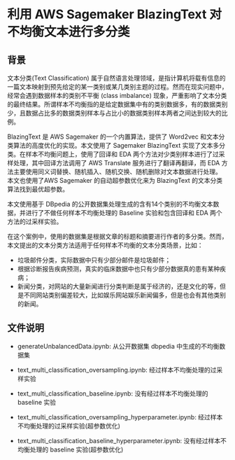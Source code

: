 # 利用 AWS Sagemaker BlazingText 对不均衡文本进行多分类

## 背景
文本分类(Text Classification) 属于自然语言处理领域，是指计算机将载有信息的一篇文本映射到预先给定的某一类别或某几类别主题的过程。然而在现实问题中，经常会遇到数据样本的类别不平衡 (class imbalance) 现象，严重影响了文本分类的最终结果。所谓样本不均衡指的是给定数据集中有的类别数据多，有的数据类别少，且数据占比多的数据类别样本与占比小的数据类别样本两者之间达到较大的比例。

BlazingText 是 AWS Sagemaker 的一个内置算法，提供了 Word2vec 和文本分类算法的高度优化的实现。本文使用了 Sagemaker  BlazingText 实现了文本多分类。在样本不均衡问题上，使用了回译和 EDA 两个方法对少类别样本进行了过采样处理，其中回译方法调用了 AWS Translate 服务进行了翻译再翻译，而 EDA 方法主要使用同义词替换、随机插入、随机交换、随机删除对文本数据进行处理。 本文也使用了AWS Sagemaker 的自动超参数优化来为 BlazingText 的文本分类算法找到最优超参数。

本文使用基于 DBpedia 的公开数据集处理生成的含有14个类别的不均衡文本数据，并进行了不做任何样本不均衡处理的 Baseline 实验和包含回译和 EDA 两个方法的过采样实验。

在这个案例中，使用的数据集是根据文章的标题和摘要进行作者的多分类。然而，本文提出的文本分类方法适用于任何样本不均衡的文本分类场景，比如：

- 垃圾邮件分类，实际数据中只有少部分邮件是垃圾邮件；
- 根据诊断报告疾病预测，真实的临床数据中也只有少部分数据真的患有某种疾病；
- 新闻分类，对网站的大量新闻进行分类判断是属于经济的，还是文化的等，但是不同网站类别偏差较大，比如娱乐网站娱乐新闻偏多，但是也会有其他类别的新闻。

## 文件说明
- generateUnbalancedData.ipynb: 从公开数据集 dbpedia 中生成的不均衡数据集

- text_multi_classification_oversampling.ipynb: 经过样本不均衡处理的过采样实验
- text_multi_classification_baseline.ipynb: 没有经过样本不均衡处理的 baseline 实验

- text_multi_classification_oversampling_hyperparameter.ipynb: 经过样本不均衡处理的过采样实验(超参数优化)
- text_multi_classification_baseline_hyperparameter.ipynb: 没有经过样本不均衡处理的 baseline 实验(超参数优化)